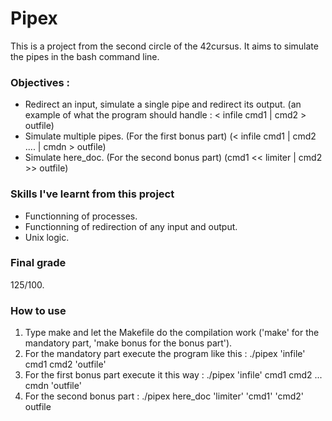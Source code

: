 # Pipex

This is a project from the second circle of the 42cursus.
It aims to simulate the pipes in the bash command line.

### Objectives :
  * Redirect an input, simulate a single pipe and redirect its output. (an example of what the program should handle : < infile cmd1 | cmd2 > outfile)
  * Simulate multiple pipes. (For the first bonus part) (< infile cmd1 | cmd2 .... | cmdn > outfile)
  * Simulate here_doc. (For the second bonus part) (cmd1 << limiter | cmd2 >> outfile)

### Skills I've learnt from this project
  * Functionning of processes.
  * Functionning of redirection of any input and output.
  * Unix logic.

### Final grade
  125/100.
  
### How to use
  1. Type make and let the Makefile do the compilation work ('make' for the mandatory part, 'make bonus for the bonus part').
  2. For the mandatory part execute the program like this : ./pipex 'infile' cmd1 cmd2 'outfile'
  3. For the first bonus part execute it this way : ./pipex 'infile' cmd1 cmd2 ... cmdn 'outfile'
  4. For the second bonus part : ./pipex here_doc 'limiter' 'cmd1' 'cmd2' outfile
